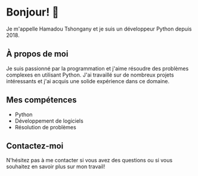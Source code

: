 # Bonjour! 👋

Je m'appelle Hamadou Tshongany et je suis un développeur Python depuis 2018.

## À propos de moi

Je suis passionné par la programmation et j'aime résoudre des problèmes complexes en utilisant Python. J'ai travaillé sur de nombreux projets intéressants et j'ai acquis une solide expérience dans ce domaine.

## Mes compétences

- Python
- Développement de logiciels
- Résolution de problèmes

## Contactez-moi

N'hésitez pas à me contacter si vous avez des questions ou si vous souhaitez en savoir plus sur mon travail!